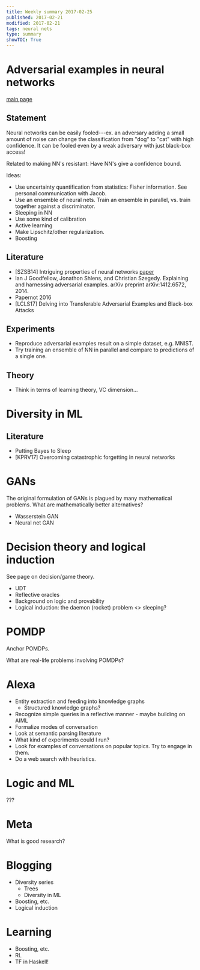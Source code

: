 ```yaml
---
title: Weekly summary 2017-02-25
published: 2017-02-21
modified: 2017-02-21
tags: neural nets
type: summary
showTOC: True
---
```


# Adversarial examples in neural networks

[main page](/posts/tcs/machine_learning/neural_nets/adversarial.html)

## Statement

Neural networks can be easily fooled---ex. an adversary adding a small amount of noise can change the classification from "dog" to "cat" with high confidence. It can be fooled even by a weak adversary with just black-box access!

Related to making NN's resistant: Have NN's give a confidence bound.

Ideas:

* Use uncertainty quantification from statistics: Fisher information. See personal communication with Jacob.
* Use an ensemble of neural nets. Train an ensemble in parallel, vs. train together against a discriminator.
* Sleeping in NN
* Use some kind of calibration
* Active learning
* Make Lipschitz/other regularization.
* Boosting

## Literature

* [SZSB14] Intriguing properties of neural networks [paper](https://arxiv.org/pdf/1312.6199.pdf?not-changed)
* Ian J Goodfellow, Jonathon Shlens, and Christian Szegedy. Explaining and harnessing adversarial examples. arXiv preprint arXiv:1412.6572, 2014.
* Papernot 2016
* [LCLS17] Delving into Transferable Adversarial Examples and Black-box Attacks

## Experiments

* Reproduce adversarial examples result on a simple dataset, e.g. MNIST.
* Try training an ensemble of NN in parallel and compare to predictions of a single one.

## Theory

* Think in terms of learning theory, VC dimension...

# Diversity in ML

## Literature

* Putting Bayes to Sleep
* [KPRV17] Overcoming catastrophic forgetting in neural networks

# GANs

The original formulation of GANs is plagued by many mathematical problems. What are mathematically better alternatives? 

* Wasserstein GAN
* Neural net GAN

# Decision theory and logical induction

See page on decision/game theory.

* UDT
* Reflective oracles
* Background on logic and provability
* Logical induction: the daemon (rocket) problem <> sleeping?

# POMDP

Anchor POMDPs.

What are real-life problems involving POMDPs?

# Alexa

* Entity extraction and feeding into knowledge graphs
    * Structured knowledge graphs?
* Recognize simple queries in a reflective manner - maybe building on AIML
* Formalize modes of conversation
* Look at semantic parsing literature
* What kind of experiments could I run?
* Look for examples of conversations on popular topics. Try to engage in them.
* Do a web search with heuristics.

# Logic and ML

???

# Meta

What is good research? 

# Blogging 

* Diversity series
	* Trees
	* Diversity in ML
* Boosting, etc.
* Logical induction

# Learning

* Boosting, etc.
* RL
* TF in Haskell!
